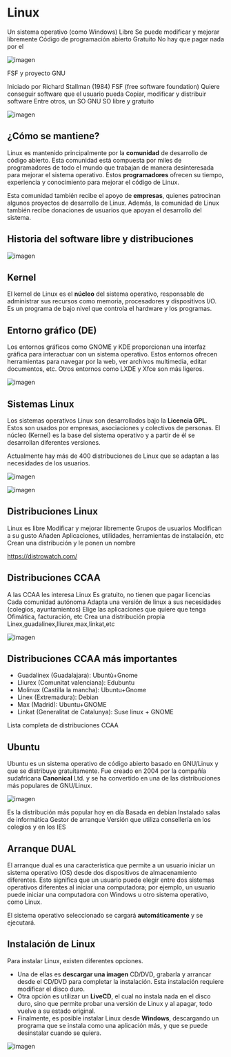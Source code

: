 # Linux

Un sistema operativo (como Windows)
Libre
Se puede modificar y mejorar libremente
Código de programación abierto
Gratuito
No hay que pagar nada por el

![imagen](2019-06-28-08-44-14.png)

FSF y proyecto GNU

Iniciado por Richard Stallman (1984)
FSF (free software foundation)
Quiere conseguir software que el usuario pueda
Copiar, modificar y distribuir software
Entre otros, un SO
GNU
SO libre y gratuito

![imagen](2019-06-28-08-44-31.png)

## ¿Cómo se mantiene?

Linux es mantenido principalmente por la **comunidad** de desarrollo de código abierto. Esta comunidad está compuesta por miles de programadores de todo el mundo que trabajan de manera desinteresada para mejorar el sistema operativo. Estos **programadores** ofrecen su tiempo, experiencia y conocimiento para mejorar el código de Linux.

Esta comunidad también recibe el apoyo de **empresas**, quienes patrocinan algunos proyectos de desarrollo de Linux. Además, la comunidad de Linux también recibe donaciones de usuarios que apoyan el desarrollo del sistema.

## Historia del software libre y distribuciones

![imagen](2019-06-28-08-44-58.png)

## Kernel

El kernel de Linux es el **núcleo** del sistema operativo, responsable de administrar sus recursos como memoria, procesadores y dispositivos I/O. Es un programa de bajo nivel que controla el hardware y los programas.

## Entorno gráfico (DE)

Los entornos gráficos como GNOME y KDE proporcionan una interfaz gráfica para interactuar con un sistema operativo. Estos entornos ofrecen herramientas para navegar por la web, ver archivos multimedia, editar documentos, etc. Otros entornos como LXDE y Xfce son más ligeros.

![imagen](2019-06-28-08-45-15.png)

## Sistemas Linux

Los sistemas operativos Linux son desarrollados bajo la **Licencia GPL**. Estos son usados por empresas, asociaciones y colectivos de personas. El núcleo (Kernel) es la base del sistema operativo y a partir de él se desarrollan diferentes versiones.

Actualmente hay más de 400 distribuciones de Linux que se adaptan a las necesidades de los usuarios.

![imagen](2019-06-28-08-45-37.png)

![imagen](2019-06-28-08-45-41.png)

##  Distribuciones Linux

Linux es libre
Modificar y mejorar libremente
Grupos de usuarios
Modifican a su gusto
Añaden
Aplicaciones, utilidades, herramientas de instalación, etc
Crean una distribución y le ponen un nombre

https://distrowatch.com/

##  Distribuciones CCAA

A las CCAA les interesa Linux
Es gratuito, no tienen que pagar licencias
Cada comunidad autónoma
Adapta una versión de linux a sus necesidades (colegios, ayuntamientos)
Elige las aplicaciones que quiere que tenga
Ofimática, facturación, etc
Crea una distribución propia
Linex,guadalinex,lliurex,max,linkat,etc

![imagen](2019-06-28-08-46-25.png)

##  Distribuciones CCAA más importantes

- Guadalinex (Guadalajara): Ubuntù+Gnome
- Lliurex (Comunitat valenciana): Edubuntu
- Molinux (Castilla la mancha): Ubuntu+Gnome
- Linex (Extremadura): Debian
- Max (Madrid): Ubuntu+GNOME
- Linkat (Generalitat de Catalunya): Suse linux + GNOME

Lista completa de distribuciones CCAA

## Ubuntu

Ubuntu es un sistema operativo de código abierto basado en GNU/Linux y que se distribuye gratuitamente. Fue creado en 2004 por la compañía sudafricana **Canonical** Ltd. y se ha convertido en una de las distribuciones más populares de GNU/Linux.

![imagen](2019-06-28-08-47-04.png)

Es la distribución más popular hoy en día
Basada en debian
Instalado salas de informática
Gestor de arranque
Versión que utiliza consellería en los colegios y en los IES

## Arranque DUAL

El arranque dual es una característica que permite a un usuario iniciar un sistema operativo (OS) desde dos dispositivos de almacenamiento diferentes. Esto significa que un usuario puede elegir entre dos sistemas operativos diferentes al iniciar una computadora; por ejemplo, un usuario puede iniciar una computadora con Windows u otro sistema operativo, como Linux.

El sistema operativo seleccionado se cargará **automáticamente** y se ejecutará.

## Instalación de Linux

Para instalar Linux, existen diferentes opciones.

- Una de ellas es **descargar una imagen** CD/DVD, grabarla y arrancar desde el CD/DVD para completar la instalación. Esta instalación requiere modificar el disco duro.
- Otra opción es utilizar un **LiveCD**, el cual no instala nada en el disco duro, sino que permite probar una versión de Linux y al apagar, todo vuelve a su estado original.
- Finalmente, es posible instalar Linux desde **Windows**, descargando un programa que se instala como una aplicación más, y que se puede desinstalar cuando se quiera.

![imagen](2019-06-28-08-47-24.png)